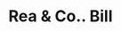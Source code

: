 ---
doi: 10.7916/D83B7B8S
date_other: '1890'
date_other_textual: 1890-1899
form: printed ephemera
genre:
- Invoices
name:
- Rea & Co.
object_in_context_url: https://biggert.cul.columbia.edu/items/view/ave_biggert_01488
subject_hierarchical_geographic:
- Pittsburgh, Pennsylvania, United States
subject_name:
- Rea & Co.
title: Rea & Co.. Bill
sort_title: Rea & Co.. Bill
call_number: ave_biggert_01488
coordinates:
- 40.439722222222215,-79.97638888888889
pid: ave_biggert_01488
identifiers: ave_biggert_01488
thumbnail: https://derivativo-3.library.columbia.edu/iiif/2/ldpd:344017/full/!256,256/0/native.jpg
permalink: /biggert/ave_biggert_01488/
layout: iiif-image-page
---